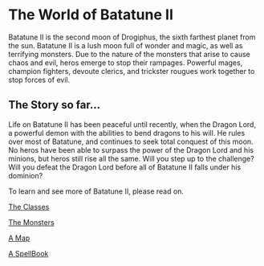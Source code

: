 # The World of Batatune II

Batatune II is the second moon of Drogiphus, the sixth farthest planet from the sun. Batatune II is a lush moon full of wonder and magic, as well as terrifying monsters.
Due to the nature of the monsters that arise to cause chaos and evil, heros emerge to stop their rampages. Powerful mages, champion fighters, devoute clerics, and trickster rougues work together to stop forces of evil.

## The Story so far...

Life on Batatune II has been peaceful until recently, when the Dragon Lord, a powerful demon with the abilities to bend dragons to his will. He rules over most of Batatune, and continues to seek total conquest of this moon. No heros have been able to surpass the power of the Dragon Lord and his minions, but heros still rise all the same. Will you step up to the challenge? Will you defeat the Dragon Lord before all of Batatune II falls under his dominion?

To learn and see more of Batatune II, please read on.

[The Classes](classes.md)

[The Monsters](monsters.md)

[A Map](map.md)

[A SpellBook](spells.md)
